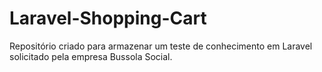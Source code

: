 # Laravel-Shopping-Cart
Repositório criado para armazenar um teste de conhecimento em Laravel solicitado pela empresa Bussola Social.
